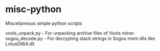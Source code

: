 # misc-python
Miscellaneous simple python scripts

vools_unpack.py - For unpacking archive files of Vools miner.
sogou_decode.py - For decrypting stack strings in Sogou mem dlls like LotusDll64.dll.
